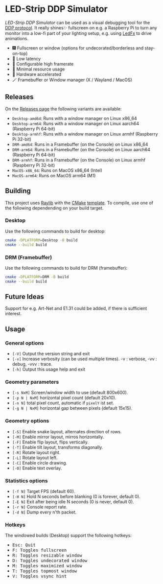 # LED-Strip DDP Simulator

*LED-Strip DDP Simulator* can be used as a visual debugging tool for the [DDP protocol](http://www.3waylabs.com/ddp/).
It really shines✨ fullscreen on e.g. a Raspberry Pi to turn any monitor into a low-fi part of your lighting setup,
e.g. using [LedFx](https://www.ledfx.app/) to drive animations.

- 🎆 Fullscreen or window (options for undecorated/borderless and stay-on-top)
- 🕺 Low latency
- 💫 Configurable high framerate
- 🔋 Minimal resource usage
- 🚀 Hardware accelerated
- 🪄 Framebuffer or Window manager (X / Wayland / MacOS)

## Releases

On the [Releases page](https://github.com/zuckschwerdt/ledstrip-ddp-simulator/releases) the following variants are available:
- `Desktop-amd64`: Runs with a window manager on Linux x86_64
- `Desktop-arm64`: Runs with a window manager on Linux aarch64 (Raspberry Pi 64-bit)
- `Desktop-armhf`: Runs with a window manager on Linux armhf (Raspberry Pi 32-bit)
- `DRM-amd64`: Runs in a Framebuffer (on the Console) on Linux x86_64
- `DRM-arm64`: Runs in a Framebuffer (on the Console) on Linux aarch64 (Raspberry Pi 64-bit)
- `DRM-armhf`: Runs in a Framebuffer (on the Console) on Linux armhf (Raspberry Pi 32-bit)
- `MacOS-x86_64`: Runs on MacOS x86_64 (Intel)
- `MacOS-arm64`: Runs on MacOS arm64 (M1)

## Building

This project uses [Raylib]( https://www.raylib.com/ ) with
the [CMake](https://cmake.org) [template](https://github.com/raysan5/raylib/tree/master/projects/CMake).
To compile, use one of the following dependending on your build target.

### Desktop

Use the following commands to build for desktop:

``` bash
cmake -DPLATFORM=Desktop -B build
cmake --build build
```

### DRM (Framebuffer)

Use the following commands to build for DRM (framebuffer):

``` bash
cmake -DPLATFORM=DRM -B build
cmake --build build
```

## Future Ideas

Support for e.g. Art-Net and E1.31 could be added, if there is sufficient interest.

## Usage

### General options
- `[-V]` Output the version string and exit
- `[-v]` Increase verbosity (can be used multiple times).
         -v : verbose, -vv : debug, -vvv : trace.
- `[-h]` Output this usage help and exit
### Geometry parameters
- `[-s NxM]` Screen/window width to use (default 800x600).
- `[-p N | NxM]` horizontal pixel count (default 20x10).
- `[-n N]` total pixel count, automatic if `pixelY` ist set.
- `[-g N | NxM]` horizontal gap between pixels (default 15x15).
### Geometry options
- `[-S]` Enable snake layout, alternates direction of rows.
- `[-M]` Enable mirror layout, mirros horizontally.
- `[-F]` Enable flip layout, flips vertically.
- `[-T]` Enable tilt layout, transforms diagonally.
- `[-R]` Rotate layout right.
- `[-L]` Rotate layout left.
- `[-C]` Enable circle drawing.
- `[-O]` Enable text overlay.
### Statistics options
- `[-f N]` Target FPS (default 60).
- `[-H N]` Hold N seconds before blanking (0 is forever, default 0).
- `[-E N]` Exit after being idle N seconds (0 is never, default 0).
- `[-r N]` Console report rate.
- `[-d N]` Dump every n'th packet.

### Hotkeys

The windowed builds (Desktop) support the following hotkeys:

- <kbd>Esc<kbd>: Quit
- <kbd>F<kbd>: Toggles fullscreen
- <kbd>R<kbd>: Toggles resizable window
- <kbd>D<kbd>: Toggles undecorated window
- <kbd>M<kbd>: Toggles maximized window
- <kbd>T<kbd>: Toggles topmost window
- <kbd>V<kbd>: Toggles vsync hint
